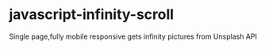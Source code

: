 # javascript-infinity-scroll

Single page,fully mobile responsive gets infinity pictures from Unsplash API
